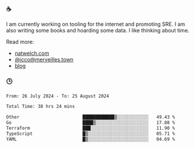 ### ☕

I am currently working on tooling for the internet and promoting SRE. I am also writing some books and hoarding some data. I like thinking about time. 

Read more:

 - [natwelch.com](https://natwelch.com)
 - [@icco@merveilles.town](https://merveilles.town/@icco)
 - [blog](https://writing.natwelch.com)

### 🕒

<!--START_SECTION:waka-->

```txt
From: 26 July 2024 - To: 25 August 2024

Total Time: 38 hrs 24 mins

Other                        ████████████▒░░░░░░░░░░░░   49.43 %
Go                           ████▒░░░░░░░░░░░░░░░░░░░░   17.88 %
Terraform                    ███░░░░░░░░░░░░░░░░░░░░░░   11.90 %
TypeScript                   █▒░░░░░░░░░░░░░░░░░░░░░░░   05.71 %
YAML                         █▒░░░░░░░░░░░░░░░░░░░░░░░   04.69 %
```

<!--END_SECTION:waka-->
